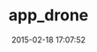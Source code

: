 ---
layout: post
title:  "app_drone"
repo:   "jeriko/app_drone"
date:   2015-02-18 17:07:52
gemurl: https://github.com/jeriko/app_drone
---